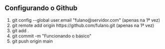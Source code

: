 <h2>Configurando o Github</h2>
<ol>
    <li>git config --global user.email "fulano@servidor.com" (apenas na 1ª vez)</li>
    <li>git remote add origin https://github.com/fulano.git (apenas na 1ª vez)</li>
    <li>git add .</li>
    <li>git commit -m "Funcionando o básico"</li>
    <li>git push origin main</li>
</ol>

